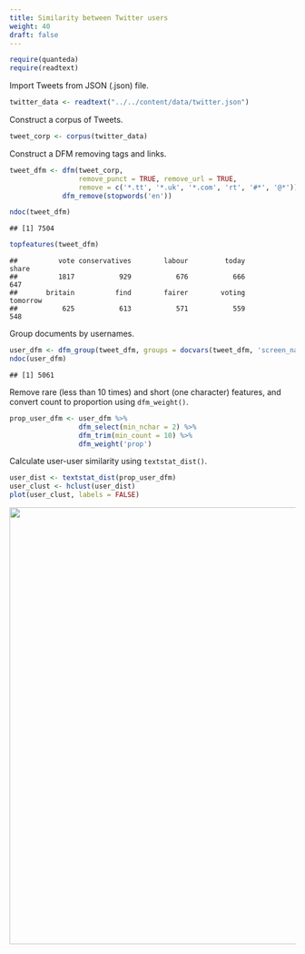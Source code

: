 ```yaml
---
title: Similarity between Twitter users
weight: 40
draft: false
---
```



```r
require(quanteda)
require(readtext)
```

Import Tweets from JSON (.json) file.


```r
twitter_data <- readtext("../../content/data/twitter.json")
```



Construct a corpus of Tweets.


```r
tweet_corp <- corpus(twitter_data)
```

Construct a DFM removing tags and links.


```r
tweet_dfm <- dfm(tweet_corp,
                 remove_punct = TRUE, remove_url = TRUE,
                 remove = c('*.tt', '*.uk', '*.com', 'rt', '#*', '@*')) %>% 
             dfm_remove(stopwords('en'))

ndoc(tweet_dfm)
```

```
## [1] 7504
```

```r
topfeatures(tweet_dfm)
```

```
##          vote conservatives        labour         today         share 
##          1817           929           676           666           647 
##       britain          find        fairer        voting      tomorrow 
##           625           613           571           559           548
```

Group documents by usernames.


```r
user_dfm <- dfm_group(tweet_dfm, groups = docvars(tweet_dfm, 'screen_name'))
ndoc(user_dfm)
```

```
## [1] 5061
```

Remove rare (less than 10 times) and short (one character) features, and convert count to proportion using `dfm_weight()`. 


```r
prop_user_dfm <- user_dfm %>% 
                 dfm_select(min_nchar = 2) %>% 
                 dfm_trim(min_count = 10) %>% 
                 dfm_weight('prop')
```

Calculate user-user similarity using `textstat_dist()`.


```r
user_dist <- textstat_dist(prop_user_dfm)
user_clust <- hclust(user_dist)
plot(user_clust, labels = FALSE)
```

<img src="/advanced-operations/twitter-user-similarity_files/figure-html/unnamed-chunk-8-1.svg" width="768" />

